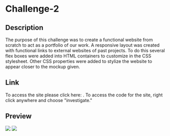 # Challenge-2
## Description
The purpose of this challenge was to create a functional website from scratch to act as a portfolio of our work. A responsive layout was created with functional links to external websites of past projects. To do this several flex boxes were added into HTML containers to customize in the CSS stylesheet. Other CSS properties were added to stylize the website to appear closer to the mockup given.
## Link
To access the site please click here: . To access the code for the site, right click anywhere and choose "investigate."
## Preview
<img src="Screenshot 1">
<img src="Schreenshot 2">
